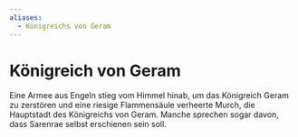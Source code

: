 ```yaml
---
aliases:
  - Königreichs von Geram
---
```

# Königreich von Geram

Eine Armee aus Engeln stieg vom Himmel hinab, um das Königreich Geram zu zerstören und eine riesige Flammensäule verheerte Murch, die Hauptstadt des Königreichs von Geram. Manche sprechen sogar davon, dass Sarenrae selbst erschienen sein soll.